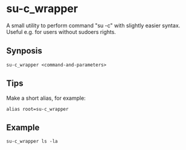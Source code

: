 # su-c_wrapper

A small utility to perform command "su -c" with slightly easier syntax.<br>
Useful e.g. for users without sudoers rights.

## Synposis

```
su-c_wrapper <command-and-parameters>
```

## Tips

Make a short alias, for example:
```
alias root=su-c_wrapper
```

## Example
```
su-c_wrapper ls -la
```
